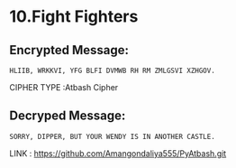 # 10.Fight Fighters



## Encrypted Message:

```
HLIIB, WRKKVI, YFG BLFI DVMWB RH RM ZMLGSVI XZHGOV.  
```

CIPHER TYPE :Atbash Cipher

## Decryped Message:

```
SORRY, DIPPER, BUT YOUR WENDY IS IN ANOTHER CASTLE. 
```

LINK : https://github.com/Amangondaliya555/PyAtbash.git
